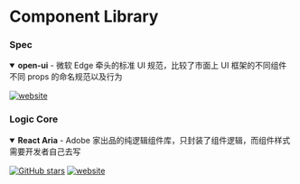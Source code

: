 # Component Library



### Spec

<details open>
<summary style="margin-bottom: 16px"><strong>open-ui</strong> - 微软 Edge 牵头的标准 UI 规范，比较了市面上 UI 框架的不同组件不同 props 的命名规范以及行为</summary>

[![website](https://img.shields.io/badge/website-home-yellowgreen?style=flat-square)](https://open-ui.org/)


</details>

### Logic Core

<details open>
<summary style="margin-bottom: 16px"><strong>React Aria</strong> - Adobe 家出品的纯逻辑组件库，只封装了组件逻辑，而组件样式需要开发者自己去写</summary>

[![GitHub stars](https://img.shields.io/github/stars/adobe/react-spectrum?style=flat-square)](https://github.com/adobe/react-spectrum) [![website](https://img.shields.io/badge/website-home-yellowgreen?style=flat-square)](https://react-spectrum.adobe.com/react-aria/index.html)


</details>
